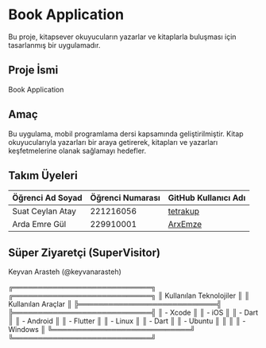 # Book Application

Bu proje, kitapsever okuyucuların yazarlar ve kitaplarla buluşması için tasarlanmış bir uygulamadır.

## Proje İsmi

Book Application

## Amaç

Bu uygulama, mobil programlama dersi kapsamında geliştirilmiştir. Kitap okuyucularıyla yazarları bir araya getirerek, kitapları ve yazarları keşfetmelerine olanak sağlamayı hedefler.

## Takım Üyeleri

| Öğrenci Ad Soyad      | Öğrenci Numarası | GitHub Kullanıcı Adı        |
|-----------------------|------------------|----------------------------|
| Suat Ceylan Atay      | 221216056        | [tetrakup](https://github.com/tetrakup)  |
| Arda Emre Gül         | 229910001        | [ArxEmze](https://github.com/ArxEmze)     |



## Süper Ziyaretçi (SuperVisitor)

Keyvan Arasteh (@keyvanarasteh)

╔════════════════════════════╗      ╔════════════════════════════╗
║     Kullanılan Teknolojiler   ║      ║       Kullanılan Araçlar        ║
╠════════════════════════════╣      ╠════════════════════════════╣
║ - Xcode                                      ║      ║    - iOS                               ║
║ - Dart                                        ║      ║    - Android                      ║
║ - Flutter                                   ║      ║    - Linux                             ║
║ - Dart                                        ║      ║    - Ubuntu                         ║
║                                                 ║      ║    - Windows                     ║
╚════════════════════════════╝      ╚════════════════════════════╝

